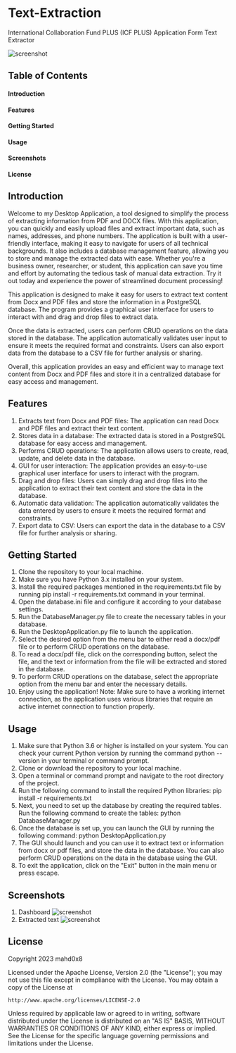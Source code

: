 # Text-Extraction
International Collaboration Fund PLUS (ICF PLUS) Application Form Text Extractor

![screenshot](https://drive.google.com/uc?id=1zQdk0vi-McRnj66gEyyJCxROlEsFs4wE)

## Table of Contents
#### Introduction
#### Features
#### Getting Started
#### Usage
#### Screenshots
#### License

## Introduction
Welcome to my Desktop Application, a tool designed to simplify the process of extracting information from PDF and DOCX files. With this application, you can quickly and easily upload files and extract important data, such as names, addresses, and phone numbers. The application is built with a user-friendly interface, making it easy to navigate for users of all technical backgrounds. It also includes a database management feature, allowing you to store and manage the extracted data with ease. Whether you're a business owner, researcher, or student, this application can save you time and effort by automating the tedious task of manual data extraction. Try it out today and experience the power of streamlined document processing!

This application is designed to make it easy for users to extract text content from Docx and PDF files and store the information in a PostgreSQL database. The program provides a graphical user interface for users to interact with and drag and drop files to extract data.

Once the data is extracted, users can perform CRUD operations on the data stored in the database. The application automatically validates user input to ensure it meets the required format and constraints. Users can also export data from the database to a CSV file for further analysis or sharing.

Overall, this application provides an easy and efficient way to manage text content from Docx and PDF files and store it in a centralized database for easy access and management.

## Features
1. Extracts text from Docx and PDF files: The application can read Docx and PDF files and extract their text content.
2. Stores data in a database: The extracted data is stored in a PostgreSQL database for easy access and management.
3. Performs CRUD operations: The application allows users to create, read, update, and delete data in the database.
4. GUI for user interaction: The application provides an easy-to-use graphical user interface for users to interact with the program.
5. Drag and drop files: Users can simply drag and drop files into the application to extract their text content and store the data in the database.
6. Automatic data validation: The application automatically validates the data entered by users to ensure it meets the required format and constraints.
7. Export data to CSV: Users can export the data in the database to a CSV file for further analysis or sharing.

## Getting Started
1.  Clone the repository to your local machine.
2.  Make sure you have Python 3.x installed on your system.
3.  Install the required packages mentioned in the requirements.txt file by running pip install -r requirements.txt command in your terminal.
4.  Open the database.ini file and configure it according to your database settings.
5.  Run the DatabaseManager.py file to create the necessary tables in your database.
6.  Run the DesktopApplication.py file to launch the application.
7.  Select the desired option from the menu bar to either read a docx/pdf file or to perform CRUD operations on the database.
8.  To read a docx/pdf file, click on the corresponding button, select the file, and the text or information from the file will be extracted and stored in the database.
9.  To perform CRUD operations on the database, select the appropriate option from the menu bar and enter the necessary details.
10. Enjoy using the application!
Note: Make sure to have a working internet connection, as the application uses various libraries that require an active internet connection to function properly.

## Usage
1. Make sure that Python 3.6 or higher is installed on your system. You can check your current Python version by running the command python --version in your terminal or command prompt.
2. Clone or download the repository to your local machine.
3. Open a terminal or command prompt and navigate to the root directory of the project.
4. Run the following command to install the required Python libraries:
    pip install -r requirements.txt
5. Next, you need to set up the database by creating the required tables. Run the following command to create the tables:
    python DatabaseManager.py
6. Once the database is set up, you can launch the GUI by running the following command:
    python DesktopApplication.py
7. The GUI should launch and you can use it to extract text or information from docx or pdf files, and store the data in the database. You can also perform CRUD operations on the data in the database using the GUI.
8. To exit the application, click on the "Exit" button in the main menu or press escape.

## Screenshots
1. Dashboard
![screenshot](https://drive.google.com/uc?id=1zQdk0vi-McRnj66gEyyJCxROlEsFs4wE)
2. Extracted text
![screenshot](https://drive.google.com/uc?id=1NreFOcLMlwZfp4wYdPUjOSEniphCl6eX)


## License
Copyright 2023 mahd0x8

Licensed under the Apache License, Version 2.0 (the "License");
you may not use this file except in compliance with the License.
You may obtain a copy of the License at

    http://www.apache.org/licenses/LICENSE-2.0

Unless required by applicable law or agreed to in writing, software
distributed under the License is distributed on an "AS IS" BASIS,
WITHOUT WARRANTIES OR CONDITIONS OF ANY KIND, either express or implied.
See the License for the specific language governing permissions and
limitations under the License.
